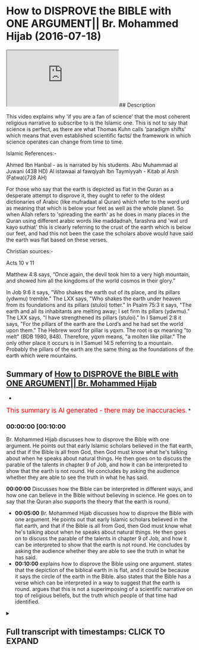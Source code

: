 # How to DISPROVE the BIBLE with ONE ARGUMENT|| Br. Mohammed Hijab (2016-07-18)

<iframe loading='lazy' src='https://www.youtube.com/embed/xQDU-eZ8dYg'></iframe>## Description

This video explains why 'if you are a fan of science' that the most coherent religious narrative to subscribe to is the Islamic one. This is not to say that science is perfect, as there are what Thomas Kuhn calls 'paradigm shifts' which means that even established scientific facts/ the framework in which science operates can change from time to time.

Islamic References:-

Ahmed Ibn Hanbal  - as is narrated by his students.
 Abu Muhammad al Juwani (438 HD) Al istawaai al fawqiyah
Ibn Taymiyyah - Kitab al Arsh (Fatwa)(728 AH)

For those who say that the earth is depicted as flat in the Quran as a desperate attempt to disprove it, they ought to refer to the oldest dictionaries of Arabic (like mufradaat al Quran) which refer to the word urd as meaning that which is below your feet as well as the whole planet. So when Allah refers to 'spreading the earth' as he does in many places in the Quran using different arabic words like maddadnah, farashna and 'wal urd kayo suthiat' this is clearly referring to the crust of the earth which is below our feet, and had this not been the case the scholars above would have said the earth was flat based on these verses.

Christian sources:-

Acts 10 v 11

Matthew 4:8 says, “Once again, the devil took him to a very high mountain, and showed him all the kingdoms of the world cosmos in their glory.”

In Job 9:6 it says, "Who shakes the earth out of its place, and its pillars (ydwmu) tremble." The LXX says, "Who shakes the earth under heaven from its foundations and its pillars (stuloi) totter." In Psalm 75:3 it says, "The earth and all its inhabitants are melting away; I set firm its pillars (ydwmu)." The LXX says, "I have strengthened its pillars (stuloi)." In I Samuel 2:8 it says, "For the pillars of the earth are the Lord’s and he had set the world upon them." The Hebrew word for pillar is yqxm. The root is qx meaning "to melt" (BDB 1980, 848). Therefore, yqxm means, "a molten like pillar." The only other place it occurs is in I Samuel 14:5 referring to a mountain. Probably the pillars of the earth are the same thing as the foundations of the earth which were mountains.

## Summary of [How to DISPROVE the BIBLE with ONE ARGUMENT|| Br. Mohammed Hijab](https://www.youtube.com/watch?v=xQDU-eZ8dYg)

*

<span style="color:red; font-size:125%">This summary is AI generated - there may be inaccuracies</span>. *

### <a onclick="modifyYTiframeseektime('600')">00:00:00 [00:10:00</a>

 Br. Mohammed Hijab discusses how to disprove the Bible with one argument. He points out that early Islamic scholars believed in the flat earth, and that if the Bible is all from God, then God must know what he's talking about when he speaks about natural things. He then goes on to discuss the parable of the talents in chapter 9 of Job, and how it can be interpreted to show that the earth is not round. He concludes by asking the audience whether they are able to see the truth in what he has said.

**<a onclick="modifyYTiframeseektime('0')">00:00:00</a>** Discusses how the Bible can be interpreted in different ways, and how one can believe in the Bible without believing in science. He goes on to say that the Quran also supports the theory that the earth is round.

* **<a onclick="modifyYTiframeseektime('300')">00:05:00</a>**  Br. Mohammed Hijab discusses how to disprove the Bible with one argument. He points out that early Islamic scholars believed in the flat earth, and that if the Bible is all from God, then God must know what he's talking about when he speaks about natural things. He then goes on to discuss the parable of the talents in chapter 9 of Job, and how it can be interpreted to show that the earth is not round. He concludes by asking the audience whether they are able to see the truth in what he has said.
* **<a onclick="modifyYTiframeseektime('600')">00:10:00</a>** explains how to disprove the Bible using one argument.  states that the depiction of the biblical earth in is flat, and it could be because it says the circle of the earth in the Bible.  also states that the Bible has a verse which can be interpreted in a way to suggest that the earth is round.  argues that this is not a superimposing of a scientific narrative on top of religious beliefs, but the truth which people of that time had identified.

<details><summary><h2>Full transcript with timestamps: CLICK TO EXPAND</h2></summary>

<a onclick="modifyYTiframeseektime('0)')">0:00:00 and adidas fee so he also daddy what do</a>
<a onclick="modifyYTiframeseektime('6)')">0:00:06 I either would you me I thought that's</a>
<a onclick="modifyYTiframeseektime('12)')">0:00:12 just I'd you know I was just saying to</a>
<a onclick="modifyYTiframeseektime('13)')">0:00:13 you what should ever get more time</a>
<a onclick="modifyYTiframeseektime('15)')">0:00:15 Jackie Chan just your first episode new</a>
<a onclick="modifyYTiframeseektime('21)')">0:00:21 car basically was that well will sent</a>
<a onclick="modifyYTiframeseektime('23)')">0:00:23 you as I do respect I do respect for you</a>
<a onclick="modifyYTiframeseektime('26)')">0:00:26 guys a colorful your Christians and your</a>
<a onclick="modifyYTiframeseektime('28)')">0:00:28 literalists and you believe in the Bible</a>
<a onclick="modifyYTiframeseektime('29)')">0:00:29 as is and you know why I respect that I</a>
<a onclick="modifyYTiframeseektime('31)')">0:00:31 do really respect that because in the</a>
<a onclick="modifyYTiframeseektime('35)')">0:00:35 West that we've had this kind of</a>
<a onclick="modifyYTiframeseektime('36)')">0:00:36 revolution Enlightenment period and</a>
<a onclick="modifyYTiframeseektime('37)')">0:00:37 scientific revolution dust relation all</a>
<a onclick="modifyYTiframeseektime('39)')">0:00:39 these different things have led people</a>
<a onclick="modifyYTiframeseektime('42)')">0:00:42 to insert interpreting the Bible which</a>
<a onclick="modifyYTiframeseektime('43)')">0:00:43 in a way which doesn't fit the classic</a>
<a onclick="modifyYTiframeseektime('45)')">0:00:45 works of Jesus which is actually for it</a>
<a onclick="modifyYTiframeseektime('47)')">0:00:47 is not in line with you know the the</a>
<a onclick="modifyYTiframeseektime('51)')">0:00:51 actual way that people we should</a>
<a onclick="modifyYTiframeseektime('52)')">0:00:52 interpret in a pot and the truth can't</a>
<a onclick="modifyYTiframeseektime('54)')">0:00:54 change can it so if you believe in the</a>
<a onclick="modifyYTiframeseektime('56)')">0:00:56 Bible you believe in the Bible</a>
<a onclick="modifyYTiframeseektime('58)')">0:00:58 yeah yeah you believe in it the Bible in</a>
<a onclick="modifyYTiframeseektime('60)')">0:01:00 a way which is straightforward the text</a>
<a onclick="modifyYTiframeseektime('64)')">0:01:04 speaks for itself</a>
<a onclick="modifyYTiframeseektime('64)')">0:01:04 is from God right yeah alright so while</a>
<a onclick="modifyYTiframeseektime('68)')">0:01:08 we're speaking Jim about and I hopefully</a>
<a onclick="modifyYTiframeseektime('70)')">0:01:10 get you involved I know you're</a>
<a onclick="modifyYTiframeseektime('71)')">0:01:11 interesting person to speak to and you</a>
<a onclick="modifyYTiframeseektime('74)')">0:01:14 gonna bid like mine a general I like to</a>
<a onclick="modifyYTiframeseektime('75)')">0:01:15 bid thank you Sheikh how do you shave me</a>
<a onclick="modifyYTiframeseektime('78)')">0:01:18 like this quite nice</a>
<a onclick="modifyYTiframeseektime('82)')">0:01:22 seriously we have a lot of the vapors</a>
<a onclick="modifyYTiframeseektime('84)')">0:01:24 I'm a discussion person I'm taking one</a>
<a onclick="modifyYTiframeseektime('86)')">0:01:26 too I mean Jesus so what we're saying</a>
<a onclick="modifyYTiframeseektime('88)')">0:01:28 was really the point I was going to make</a>
<a onclick="modifyYTiframeseektime('91)')">0:01:31 was just one way I'm not saying that</a>
<a onclick="modifyYTiframeseektime('93)')">0:01:33 science just as a disclaimer as a caveat</a>
<a onclick="modifyYTiframeseektime('95)')">0:01:35 I'm not saying that science is the</a>
<a onclick="modifyYTiframeseektime('98)')">0:01:38 measuring stick by which influent off' i</a>
<a onclick="modifyYTiframeseektime('101)')">0:01:41 whether religion is true or not true it</a>
<a onclick="modifyYTiframeseektime('104)')">0:01:44 in an in a complete sense i think that</a>
<a onclick="modifyYTiframeseektime('106)')">0:01:46 would be an extreme case and the reason</a>
<a onclick="modifyYTiframeseektime('108)')">0:01:48 why that is is because i believe that</a>
<a onclick="modifyYTiframeseektime('110)')">0:01:50 science goes true can come here this</a>
<a onclick="modifyYTiframeseektime('112)')">0:01:52 guy's my man and i believe that science</a>
<a onclick="modifyYTiframeseektime('117)')">0:01:57 can have way what thomas kuhn called you</a>
<a onclick="modifyYTiframeseektime('119)')">0:01:59 know Thomas Kuhn is the philosopher of</a>
<a onclick="modifyYTiframeseektime('121)')">0:02:01 science he said science can have like</a>
<a onclick="modifyYTiframeseektime('123)')">0:02:03 paradigm shifts I've said that I think</a>
<a onclick="modifyYTiframeseektime('126)')">0:02:06 that there are some rudimentary facts of</a>
<a onclick="modifyYTiframeseektime('128)')">0:02:08 science that we can all agree to and one</a>
<a onclick="modifyYTiframeseektime('131)')">0:02:11 of the things that I think is quite</a>
<a onclick="modifyYTiframeseektime('132)')">0:02:12 rudimentary is the shape of die would</a>
<a onclick="modifyYTiframeseektime('136)')">0:02:16 you agree with me that the shape of the</a>
<a onclick="modifyYTiframeseektime('138)')">0:02:18 earth is round</a>
<a onclick="modifyYTiframeseektime('140)')">0:02:20 you said to be a drunk are you sad about</a>
<a onclick="modifyYTiframeseektime('143)')">0:02:23 yes that's fine because I was asking</a>
<a onclick="modifyYTiframeseektime('148)')">0:02:28 this money because I was actually in 2%</a>
<a onclick="modifyYTiframeseektime('152)')">0:02:32 air and asked them how old is the</a>
<a onclick="modifyYTiframeseektime('155)')">0:02:35 universe they replied by saying six</a>
<a onclick="modifyYTiframeseektime('158)')">0:02:38 thousand years old is that correct yeah</a>
<a onclick="modifyYTiframeseektime('160)')">0:02:40 you believe the successor I'm not</a>
<a onclick="modifyYTiframeseektime('162)')">0:02:42 entirely 100% asylum I will research</a>
<a onclick="modifyYTiframeseektime('165)')">0:02:45 everything oh yeah I lost my current</a>
<a onclick="modifyYTiframeseektime('168)')">0:02:48 stance which is a bactrim other way</a>
<a onclick="modifyYTiframeseektime('169)')">0:02:49 would you do anyone sense like you do</a>
<a onclick="modifyYTiframeseektime('171)')">0:02:51 what she goes to school like you need</a>
<a onclick="modifyYTiframeseektime('173)')">0:02:53 something yeah I go second I don't go</a>
<a onclick="modifyYTiframeseektime('178)')">0:02:58 second to school unless you see that</a>
<a onclick="modifyYTiframeseektime('180)')">0:03:00 young yeah yeah asking this ahead kind</a>
<a onclick="modifyYTiframeseektime('184)')">0:03:04 of me has for yourself you said that</a>
<a onclick="modifyYTiframeseektime('188)')">0:03:08 would you say that be the university</a>
<a onclick="modifyYTiframeseektime('190)')">0:03:10 colleges oh maybe I don't know</a>
<a onclick="modifyYTiframeseektime('193)')">0:03:13 constantly make this money so that this</a>
<a onclick="modifyYTiframeseektime('196)')">0:03:16 wrong person on the Bible that indicates</a>
<a onclick="modifyYTiframeseektime('200)')">0:03:20 the fact that the earth is flat if you</a>
<a onclick="modifyYTiframeseektime('205)')">0:03:25 look at the book of Job chapter number</a>
<a onclick="modifyYTiframeseektime('207)')">0:03:27 nine verse number six it says the</a>
<a onclick="modifyYTiframeseektime('210)')">0:03:30 answers only flap way can be shaken out</a>
<a onclick="modifyYTiframeseektime('213)')">0:03:33 of this pillage so the earth has pillars</a>
<a onclick="modifyYTiframeseektime('214)')">0:03:34 the depiction of the public worth is</a>
<a onclick="modifyYTiframeseektime('216)')">0:03:36 that it's flat and it has penis like a</a>
<a onclick="modifyYTiframeseektime('218)')">0:03:38 table all right in the book of Matthew</a>
<a onclick="modifyYTiframeseektime('222)')">0:03:42 chapter number 8 that's number 4 as you</a>
<a onclick="modifyYTiframeseektime('223)')">0:03:43 very well know Jesus was taken to the</a>
<a onclick="modifyYTiframeseektime('226)')">0:03:46 higher the top of a very high mountain</a>
<a onclick="modifyYTiframeseektime('228)')">0:03:48 and I said that he saw all the kingdoms</a>
<a onclick="modifyYTiframeseektime('230)')">0:03:50 of yes</a>
<a onclick="modifyYTiframeseektime('230)')">0:03:50 that must be the earth is flat</a>
<a onclick="modifyYTiframeseektime('234)')">0:03:54 is there anything yeah because surely on</a>
<a onclick="modifyYTiframeseektime('237)')">0:03:57 the other side if you look at for</a>
<a onclick="modifyYTiframeseektime('239)')">0:03:59 example at the Book of Psalms chapter on</a>
<a onclick="modifyYTiframeseektime('241)')">0:04:01 with a 73 sorry chaps from 75 bus number</a>
<a onclick="modifyYTiframeseektime('245)')">0:04:05 three once again talks about the earth</a>
<a onclick="modifyYTiframeseektime('248)')">0:04:08 being flat and having pillars well you</a>
<a onclick="modifyYTiframeseektime('250)')">0:04:10 look at the book of Acts chapter number</a>
<a onclick="modifyYTiframeseektime('252)')">0:04:12 10 verse number 11 he talks about a big</a>
<a onclick="modifyYTiframeseektime('254)')">0:04:14 shoot comin appeal was talking it in a</a>
<a onclick="modifyYTiframeseektime('256)')">0:04:16 big sheet comes from the sky and it</a>
<a onclick="modifyYTiframeseektime('258)')">0:04:18 covers all four corners of the earth so</a>
<a onclick="modifyYTiframeseektime('260)')">0:04:20 it's very clear here that the biblical</a>
<a onclick="modifyYTiframeseektime('261)')">0:04:21 depiction of the earth is a flower now</a>
<a onclick="modifyYTiframeseektime('263)')">0:04:23 in the Quran it says in Chapter number</a>
<a onclick="modifyYTiframeseektime('265)')">0:04:25 39 verse number five you cope with</a>
<a onclick="modifyYTiframeseektime('268)')">0:04:28 Leyland's enough we called on the hala</a>
<a onclick="modifyYTiframeseektime('270)')">0:04:30 Lane what's up her Shamsul tamo-guna</a>
<a onclick="modifyYTiframeseektime('272)')">0:04:32 edge it in the edge any Muslim map so</a>
<a onclick="modifyYTiframeseektime('275)')">0:04:35 the scholars of exegesis of the past</a>
<a onclick="modifyYTiframeseektime('278)')">0:04:38 scholars I interpret the pride of the</a>
<a onclick="modifyYTiframeseektime('280)')">0:04:40 past they said that this verse makes it</a>
<a onclick="modifyYTiframeseektime('283)')">0:04:43 very clear that the earth is going round</a>
<a onclick="modifyYTiframeseektime('285)')">0:04:45 is must be round because this was tack</a>
<a onclick="modifyYTiframeseektime('289)')">0:04:49 we go will in this verse and therefore a</a>
<a onclick="modifyYTiframeseektime('295)')">0:04:55 middle hammer is one of the few died in</a>
<a onclick="modifyYTiframeseektime('297)')">0:04:57 2.1 haben team here's another one who's</a>
<a onclick="modifyYTiframeseektime('299)')">0:04:59 accorded mount issue even has it was the</a>
<a onclick="modifyYTiframeseektime('301)')">0:05:01 third one adjoining enforcement is</a>
<a onclick="modifyYTiframeseektime('304)')">0:05:04 welcome other scholars second that said</a>
<a onclick="modifyYTiframeseektime('305)')">0:05:05 before time what a full time that the</a>
<a onclick="modifyYTiframeseektime('308)')">0:05:08 earth is round</a>
<a onclick="modifyYTiframeseektime('309)')">0:05:09 now I'm not saying that Islamic</a>
<a onclick="modifyYTiframeseektime('311)')">0:05:11 literature there's not a scroll out</a>
<a onclick="modifyYTiframeseektime('312)')">0:05:12 there that says that the earth is flat</a>
<a onclick="modifyYTiframeseektime('313)')">0:05:13 the interpreter on to say that but what</a>
<a onclick="modifyYTiframeseektime('315)')">0:05:15 I'm saying is we have in our literature</a>
<a onclick="modifyYTiframeseektime('317)')">0:05:17 those early scholars will seem to help</a>
<a onclick="modifyYTiframeseektime('319)')">0:05:19 those around and every choice run is</a>
<a onclick="modifyYTiframeseektime('320)')">0:05:20 over in the Bible do I have them</a>
<a onclick="modifyYTiframeseektime('323)')">0:05:23 so just if you are because you started</a>
<a onclick="modifyYTiframeseektime('326)')">0:05:26 off by saying that the office round if</a>
<a onclick="modifyYTiframeseektime('329)')">0:05:29 you truly believe that the earth is</a>
<a onclick="modifyYTiframeseektime('331)')">0:05:31 round after the Muslim but if you are</a>
<a onclick="modifyYTiframeseektime('335)')">0:05:35 sticking to the fact that the earth is</a>
<a onclick="modifyYTiframeseektime('337)')">0:05:37 round</a>
<a onclick="modifyYTiframeseektime('337)')">0:05:37 yep believe in the scripture that tells</a>
<a onclick="modifyYTiframeseektime('339)')">0:05:39 you clearly that the earth is flat and</a>
<a onclick="modifyYTiframeseektime('341)')">0:05:41 has pillars and there's no other way of</a>
<a onclick="modifyYTiframeseektime('343)')">0:05:43 interpreting this then that will do a</a>
<a onclick="modifyYTiframeseektime('346)')">0:05:46 contradiction in the way you apply your</a>
<a onclick="modifyYTiframeseektime('348)')">0:05:48 standards that's how you sit how do you</a>
<a onclick="modifyYTiframeseektime('353)')">0:05:53 roll this round if you want to read</a>
<a onclick="modifyYTiframeseektime('356)')">0:05:56 something out in the scriptures to pipe</a>
<a onclick="modifyYTiframeseektime('358)')">0:05:58 in is etc this is a mystery where you</a>
<a onclick="modifyYTiframeseektime('362)')">0:06:02 believe in the Bible</a>
<a onclick="modifyYTiframeseektime('363)')">0:06:03 I do but the Bible must be all from God</a>
<a onclick="modifyYTiframeseektime('365)')">0:06:05 absolutely now but I would have minded</a>
<a onclick="modifyYTiframeseektime('368)')">0:06:08 if the Bible is all from God God must</a>
<a onclick="modifyYTiframeseektime('369)')">0:06:09 know what he's talking about so if God</a>
<a onclick="modifyYTiframeseektime('372)')">0:06:12 knows what he's talking about</a>
<a onclick="modifyYTiframeseektime('373)')">0:06:13 then he must when he refers to natural</a>
<a onclick="modifyYTiframeseektime('375)')">0:06:15 things he must refer to them in a way</a>
<a onclick="modifyYTiframeseektime('377)')">0:06:17 which is accurate if I'm really because</a>
<a onclick="modifyYTiframeseektime('380)')">0:06:20 I think the Bible you should know you</a>
<a onclick="modifyYTiframeseektime('382)')">0:06:22 saw us in parables so no but so you're</a>
<a onclick="modifyYTiframeseektime('385)')">0:06:25 your baby you don't believe the nation</a>
<a onclick="modifyYTiframeseektime('386)')">0:06:26 in s and s in there so you don't believe</a>
<a onclick="modifyYTiframeseektime('388)')">0:06:28 in literature Sigma so one God talks</a>
<a onclick="modifyYTiframeseektime('390)')">0:06:30 about things you're talking about</a>
<a onclick="modifyYTiframeseektime('391)')">0:06:31 everything is about it says it's very</a>
<a onclick="modifyYTiframeseektime('395)')">0:06:35 common which good just are in peril can</a>
<a onclick="modifyYTiframeseektime('397)')">0:06:37 you prove to me that job chapter number</a>
<a onclick="modifyYTiframeseektime('399)')">0:06:39 number six</a>
<a onclick="modifyYTiframeseektime('400)')">0:06:40 because job</a>
<a onclick="modifyYTiframeseektime('403)')">0:06:43 can you get me a buddy please come from</a>
<a onclick="modifyYTiframeseektime('407)')">0:06:47 our and without no you are a very high</a>
<a onclick="modifyYTiframeseektime('418)')">0:06:58 profile ship interesting person you'll</a>
<a onclick="modifyYTiframeseektime('424)')">0:07:04 be able to do this with ease with</a>
<a onclick="modifyYTiframeseektime('425)')">0:07:05 consider wheeze 9 chapter 9 verse 6 this</a>
<a onclick="modifyYTiframeseektime('431)')">0:07:11 treatment might be going from 9 to 6</a>
<a onclick="modifyYTiframeseektime('433)')">0:07:13 then we've got - I'm verse 6 and we went</a>
<a onclick="modifyYTiframeseektime('435)')">0:07:15 from one so you can read it something</a>
<a onclick="modifyYTiframeseektime('437)')">0:07:17 drawn we go from get it I can't sing</a>
<a onclick="modifyYTiframeseektime('441)')">0:07:21 sorry read it from one</a>
<a onclick="modifyYTiframeseektime('447)')">0:07:27 without thinking of face I'm sorry</a>
<a onclick="modifyYTiframeseektime('453)')">0:07:33 it shakes the earth from its place and</a>
<a onclick="modifyYTiframeseektime('457)')">0:07:37 makes its pillars kill me</a>
<a onclick="modifyYTiframeseektime('461)')">0:07:41 and see what's sf6 yeah yeah</a>
<a onclick="modifyYTiframeseektime('464)')">0:07:44 you may read restaurant okay he speaks</a>
<a onclick="modifyYTiframeseektime('472)')">0:07:52 to the song and and it does not show</a>
<a onclick="modifyYTiframeseektime('477)')">0:07:57 issues ensues the light of the stars he</a>
<a onclick="modifyYTiframeseektime('482)')">0:08:02 alone searches out in heaven and treads</a>
<a onclick="modifyYTiframeseektime('487)')">0:08:07 on the waters to see so that their</a>
<a onclick="modifyYTiframeseektime('493)')">0:08:13 education the whole world is flat the</a>
<a onclick="modifyYTiframeseektime('495)')">0:08:15 first part was it is that bit so you</a>
<a onclick="modifyYTiframeseektime('497)')">0:08:17 just took one bit yeah so tell me what</a>
<a onclick="modifyYTiframeseektime('500)')">0:08:20 what how will you see that as not the</a>
<a onclick="modifyYTiframeseektime('501)')">0:08:21 earth hasn't got Phyllis learning that's</a>
<a onclick="modifyYTiframeseektime('503)')">0:08:23 a pollution got it in reading scripture</a>
<a onclick="modifyYTiframeseektime('506)')">0:08:26 so chapter 9 verse six off job I'm not</a>
<a onclick="modifyYTiframeseektime('508)')">0:08:28 trying to look honestly I like you're a</a>
<a onclick="modifyYTiframeseektime('510)')">0:08:30 nice guy I'm not trying to hurt your</a>
<a onclick="modifyYTiframeseektime('512)')">0:08:32 feelings</a>
<a onclick="modifyYTiframeseektime('512)')">0:08:32 okay not good at working either please</a>
<a onclick="modifyYTiframeseektime('514)')">0:08:34 we're seeking the truth the truth sorry</a>
<a onclick="modifyYTiframeseektime('517)')">0:08:37 alright it's a parable so I see as you</a>
<a onclick="modifyYTiframeseektime('519)')">0:08:39 see the power so you all right then</a>
<a onclick="modifyYTiframeseektime('521)')">0:08:41 bring a few donor partners lie on my</a>
<a onclick="modifyYTiframeseektime('522)')">0:08:42 mind assembly you're here to help me</a>
<a onclick="modifyYTiframeseektime('523)')">0:08:43 understand I don't that's fine you don't</a>
<a onclick="modifyYTiframeseektime('526)')">0:08:46 Sunday nine one so your boy do you</a>
<a onclick="modifyYTiframeseektime('528)')">0:08:48 understand it enough to say the parable</a>
<a onclick="modifyYTiframeseektime('530)')">0:08:50 but go ahead and look at if you want to</a>
<a onclick="modifyYTiframeseektime('532)')">0:08:52 look at psalms chapter number</a>
<a onclick="modifyYTiframeseektime('534)')">0:08:54 seventy-five Muslim three but now please</a>
<a onclick="modifyYTiframeseektime('536)')">0:08:56 Konami movie about is our a professor</a>
<a onclick="modifyYTiframeseektime('538)')">0:08:58 yeah and I think dark tell such a sci-fi</a>
<a onclick="modifyYTiframeseektime('543)')">0:09:03 plus three which is fine okay yes please</a>
<a onclick="modifyYTiframeseektime('547)')">0:09:07 your we're aware of your Bible what do</a>
<a onclick="modifyYTiframeseektime('549)')">0:09:09 you want seven five three</a>
<a onclick="modifyYTiframeseektime('554)')">0:09:14 by the way guys I just want to say this</a>
<a onclick="modifyYTiframeseektime('556)')">0:09:16 that the Quran from the very beginning</a>
<a onclick="modifyYTiframeseektime('560)')">0:09:20 when we talk about there being marina</a>
<a onclick="modifyYTiframeseektime('562)')">0:09:22 joinery defensible marine 75357 t5 35</a>
<a onclick="modifyYTiframeseektime('572)')">0:09:32 will you mean that you eat is just one</a>
<a onclick="modifyYTiframeseektime('574)')">0:09:34 word you read over getting from we're</a>
<a onclick="modifyYTiframeseektime('582)')">0:09:42 talking sir your swear I'm sorry</a>
<a onclick="modifyYTiframeseektime('584)')">0:09:44 and here's a microscope your cow let's</a>
<a onclick="modifyYTiframeseektime('591)')">0:09:51 find them very easily when of an older</a>
<a onclick="modifyYTiframeseektime('594)')">0:09:54 people quake it is I who spills burn so</a>
<a onclick="modifyYTiframeseektime('601)')">0:10:01 and so God holds the pillars of the</a>
<a onclick="modifyYTiframeseektime('603)')">0:10:03 earth its pillars Gareth has pillars in</a>
<a onclick="modifyYTiframeseektime('606)')">0:10:06 the Bible the earth has pillars in the</a>
<a onclick="modifyYTiframeseektime('609)')">0:10:09 Bible Phyllis me you know about you know</a>
<a onclick="modifyYTiframeseektime('610)')">0:10:10 a pillar is my friend yes that's right</a>
<a onclick="modifyYTiframeseektime('615)')">0:10:15 because the depiction of the biblical</a>
<a onclick="modifyYTiframeseektime('617)')">0:10:17 earth is flat it could be because it</a>
<a onclick="modifyYTiframeseektime('621)')">0:10:21 says the circle of the earth in the</a>
<a onclick="modifyYTiframeseektime('622)')">0:10:22 Bible</a>
<a onclick="modifyYTiframeseektime('623)')">0:10:23 it could be a disk but also has pillars</a>
<a onclick="modifyYTiframeseektime('626)')">0:10:26 tell me is that correct you think the</a>
<a onclick="modifyYTiframeseektime('630)')">0:10:30 Bible flat and has penis is there as</a>
<a onclick="modifyYTiframeseektime('633)')">0:10:33 flat as police is that surrounded do you</a>
<a onclick="modifyYTiframeseektime('645)')">0:10:45 agree with the Bible would you agree</a>
<a onclick="modifyYTiframeseektime('646)')">0:10:46 with the fact that the earth is round</a>
<a onclick="modifyYTiframeseektime('647)')">0:10:47 after B which is wrong you're going</a>
<a onclick="modifyYTiframeseektime('650)')">0:10:50 about a spill ISM what pillars means</a>
<a onclick="modifyYTiframeseektime('652)')">0:10:52 like a table you know a table you've</a>
<a onclick="modifyYTiframeseektime('654)')">0:10:54 seen a table before yeah a table is</a>
<a onclick="modifyYTiframeseektime('657)')">0:10:57 something which is like this and it has</a>
<a onclick="modifyYTiframeseektime('660)')">0:11:00 legs</a>
<a onclick="modifyYTiframeseektime('660)')">0:11:00 so villas act as stabilizers right they</a>
<a onclick="modifyYTiframeseektime('665)')">0:11:05 work only with flowers it's not powerful</a>
<a onclick="modifyYTiframeseektime('669)')">0:11:09 this is more than one verse if it was</a>
<a onclick="modifyYTiframeseektime('671)')">0:11:11 one verse we could say it's a parable</a>
<a onclick="modifyYTiframeseektime('672)')">0:11:12 but what you tell me what you do the</a>
<a onclick="modifyYTiframeseektime('675)')">0:11:15 opposite gives a feeling in the Bible</a>
<a onclick="modifyYTiframeseektime('677)')">0:11:17 yeah that's what you believe so Mars is</a>
<a onclick="modifyYTiframeseektime('679)')">0:11:19 a pillar nice support buttons if that's</a>
<a onclick="modifyYTiframeseektime('681)')">0:11:21 what you look at you believe do you</a>
<a onclick="modifyYTiframeseektime('683)')">0:11:23 believe in them I said it opens doors</a>
<a onclick="modifyYTiframeseektime('685)')">0:11:25 right so you believe in the climb there</a>
<a onclick="modifyYTiframeseektime('687)')">0:11:27 because the for the Quranic scripture of</a>
<a onclick="modifyYTiframeseektime('689)')">0:11:29 the three Abrahamic religions are the</a>
<a onclick="modifyYTiframeseektime('691)')">0:11:31 only ones as only scripture that has a</a>
<a onclick="modifyYTiframeseektime('694)')">0:11:34 verse in the Quran well verse in the</a>
<a onclick="modifyYTiframeseektime('696)')">0:11:36 Quran that can be interpreted in a way</a>
<a onclick="modifyYTiframeseektime('697)')">0:11:37 to suggest that the earth is round and</a>
<a onclick="modifyYTiframeseektime('699)')">0:11:39 the only scripture which has scholars</a>
<a onclick="modifyYTiframeseektime('701)')">0:11:41 predating a thousand years ago saying</a>
<a onclick="modifyYTiframeseektime('704)')">0:11:44 that the earth is round so it's not as</a>
<a onclick="modifyYTiframeseektime('706)')">0:11:46 in superimposing this narrative</a>
<a onclick="modifyYTiframeseektime('708)')">0:11:48 scientific narrative</a>
<a onclick="modifyYTiframeseektime('710)')">0:11:50 it's the truth which people of that time</a>
<a onclick="modifyYTiframeseektime('712)')">0:11:52 had identified the elephant leaders fear</a>
<a onclick="modifyYTiframeseektime('720)')">0:12:00 someo so dirty</a>
<a onclick="modifyYTiframeseektime('724)')">0:12:04 would you me</a>
</details>
